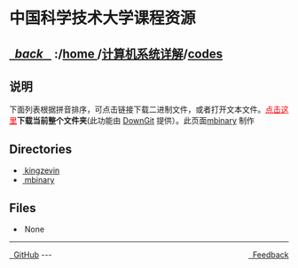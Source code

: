 
<!--
<head>
    <meta http-equiv="content-type" content="text/html; charset=utf-8">
    <title> 中国科学技术大学课程资源</title>
</head>
-->
# 中国科学技术大学课程资源

<div>
  <h2>
    <a href="../index.html">&nbsp;&nbsp;<i class="fa fa-level-up">back </i>&nbsp;&nbsp;</a>
    :/<a href="../../index.html">home <i class="fa fa-home"></i></a>/<a href="../index.html">计算机系统详解</a>/<a href="index.html">codes</a>
  </h2>
</div>

## 说明
下面列表根据拼音排序，可点击链接下载二进制文件，或者打开文本文件。<a href="http://downgit.zhoudaxiaa.com/#/home?url=https://github.com/USTC-Resource/USTC-Course/tree/master/计算机系统详解/codes" style="color:red" target="_black">点击这里</a>**下载当前整个文件夹**(此功能由 [DownGit](http://downgit.zhoudaxiaa.com) 提供）。此页面[mbinary](https://mbinary.xyz) 制作

## Directories
<ul><li><a href="kingzevin/index.html"><i class="fa fa-folder"></i>&nbsp;kingzevin</a></li>
<li><a href="mbinary/index.html"><i class="fa fa-folder"></i>&nbsp;mbinary</a></li></ul>

## Files
<ul><li><i class="fa fa-meh-o"></i>&nbsp;None</li></ul>

---
<div style="text-decration:underline;display:inline">
  <a href="https://github.com/USTC-Resource/USTC-Course.git" target="_blank" rel="external"><i class="fa fa-github"></i>&nbsp; GitHub</a>
  <a href="mailto:&#122;huheqin1@gmail?subject=反馈与建议" style="float:right" target="_blank" rel="external"><i class="fa fa-envelope"></i>&nbsp; Feedback</a>
</div>
---


